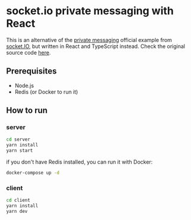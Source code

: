 # socket.io private messaging with React

This is an alternative of the  [private messaging](https://socket.io/get-started/private-messaging-part-4/) official example from [socket.IO](https://socket.io/), but written in React and TypeScript instead. Check the original source code [here](https://github.com/socketio/socket.io/tree/main/examples/private-messaging).

## Prerequisites

- Node.js
- Redis (or Docker to run it)

## How to run

### server

```bash
cd server
yarn install
yarn start
```

if you don't have Redis installed, you can run it with Docker:

```bash
docker-compose up -d
```

### client

```bash
cd client
yarn install
yarn dev
```
